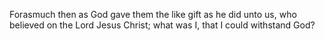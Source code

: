 Forasmuch then as God gave them the like gift as he did unto us, who believed on the Lord Jesus Christ; what was I, that I could withstand God?
